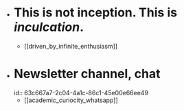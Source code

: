 - # This is not **inception**. This is *inculcation*.
	- [[driven_by_infinite_enthusiasm]]
- # Newsletter channel, chat
  id:: 63c667a7-2c04-4a1c-86c1-45e00e66ee49
	- [[academic_curiocity_whatsapp]]